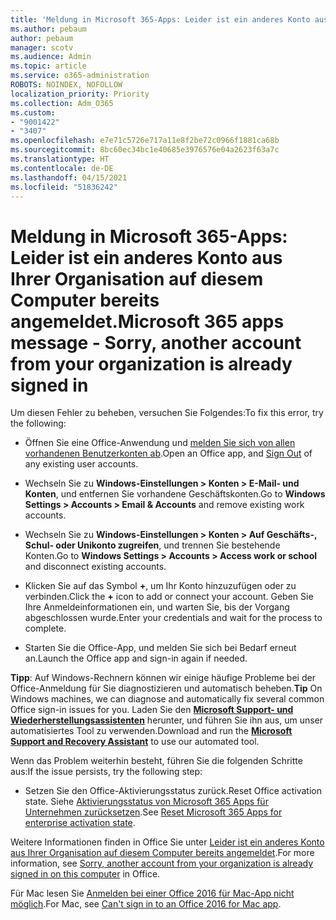 ```yaml
---
title: 'Meldung in Microsoft 365-Apps: Leider ist ein anderes Konto aus Ihrer Organisation auf diesem Computer bereits angemeldet.'
ms.author: pebaum
author: pebaum
manager: scotv
ms.audience: Admin
ms.topic: article
ms.service: o365-administration
ROBOTS: NOINDEX, NOFOLLOW
localization_priority: Priority
ms.collection: Adm_O365
ms.custom:
- "9001422"
- "3407"
ms.openlocfilehash: e7e71c5726e717a11e8f2be72c0966f1881ca68b
ms.sourcegitcommit: 8bc60ec34bc1e40685e3976576e04a2623f63a7c
ms.translationtype: HT
ms.contentlocale: de-DE
ms.lasthandoff: 04/15/2021
ms.locfileid: "51836242"
---
```

# <a name="microsoft-365-apps-message---sorry-another-account-from-your-organization-is-already-signed-in"></a><span data-ttu-id="351b7-102">Meldung in Microsoft 365-Apps: Leider ist ein anderes Konto aus Ihrer Organisation auf diesem Computer bereits angemeldet.</span><span class="sxs-lookup"><span data-stu-id="351b7-102">Microsoft 365 apps message - Sorry, another account from your organization is already signed in</span></span>

<span data-ttu-id="351b7-103">Um diesen Fehler zu beheben, versuchen Sie Folgendes:</span><span class="sxs-lookup"><span data-stu-id="351b7-103">To fix this error, try the following:</span></span>

- <span data-ttu-id="351b7-104">Öffnen Sie eine Office-Anwendung und [melden Sie sich von allen vorhandenen Benutzerkonten ab](https://support.office.com/article/sign-out-of-office-5a20dc11-47e9-4b6f-945d-478cb6d92071).</span><span class="sxs-lookup"><span data-stu-id="351b7-104">Open an Office app, and [Sign Out](https://support.office.com/article/sign-out-of-office-5a20dc11-47e9-4b6f-945d-478cb6d92071) of any existing user accounts.</span></span>

- <span data-ttu-id="351b7-105">Wechseln Sie zu **Windows-Einstellungen > Konten > E-Mail- und Konten**, und entfernen Sie vorhandene Geschäftskonten.</span><span class="sxs-lookup"><span data-stu-id="351b7-105">Go to **Windows Settings > Accounts > Email & Accounts** and remove existing work accounts.</span></span>

- <span data-ttu-id="351b7-106">Wechseln Sie zu **Windows-Einstellungen > Konten > Auf Geschäfts-, Schul- oder Unikonto zugreifen**, und trennen Sie bestehende Konten.</span><span class="sxs-lookup"><span data-stu-id="351b7-106">Go to **Windows Settings > Accounts > Access work or school** and disconnect existing accounts.</span></span> 

- <span data-ttu-id="351b7-107">Klicken Sie auf das Symbol **+**, um Ihr Konto hinzuzufügen oder zu verbinden.</span><span class="sxs-lookup"><span data-stu-id="351b7-107">Click the **+** icon to add or connect your account.</span></span> <span data-ttu-id="351b7-108">Geben Sie Ihre Anmeldeinformationen ein, und warten Sie, bis der Vorgang abgeschlossen wurde.</span><span class="sxs-lookup"><span data-stu-id="351b7-108">Enter your credentials and wait for the process to complete.</span></span>

- <span data-ttu-id="351b7-109">Starten Sie die Office-App, und melden Sie sich bei Bedarf erneut an.</span><span class="sxs-lookup"><span data-stu-id="351b7-109">Launch the Office app and sign-in again if needed.</span></span> 

<span data-ttu-id="351b7-110">**Tipp**: Auf Windows-Rechnern können wir einige häufige Probleme bei der Office-Anmeldung für Sie diagnostizieren und automatisch beheben.</span><span class="sxs-lookup"><span data-stu-id="351b7-110">**Tip** On Windows machines, we can diagnose and automatically fix several common Office sign-in issues for you.</span></span> <span data-ttu-id="351b7-111">Laden Sie den **[Microsoft Support- und Wiederherstellungsassistenten](https://aka.ms/SaRA-OfficeSignInScenario)** herunter, und führen Sie ihn aus, um unser automatisiertes Tool zu verwenden.</span><span class="sxs-lookup"><span data-stu-id="351b7-111">Download and run the  **[Microsoft Support and Recovery Assistant](https://aka.ms/SaRA-OfficeSignInScenario)** to use our automated tool.</span></span>

<span data-ttu-id="351b7-112">Wenn das Problem weiterhin besteht, führen Sie die folgenden Schritte aus:</span><span class="sxs-lookup"><span data-stu-id="351b7-112">If the issue persists, try the following step:</span></span> 

- <span data-ttu-id="351b7-113">Setzen Sie den Office-Aktivierungsstatus zurück.</span><span class="sxs-lookup"><span data-stu-id="351b7-113">Reset Office activation state.</span></span> <span data-ttu-id="351b7-114">Siehe [Aktivierungsstatus von Microsoft 365 Apps für Unternehmen zurücksetzen](https://docs.microsoft.com/office365/troubleshoot/activation/reset-office-365-proplus-activation-state).</span><span class="sxs-lookup"><span data-stu-id="351b7-114">See [Reset Microsoft 365 Apps for enterprise activation state](https://docs.microsoft.com/office365/troubleshoot/activation/reset-office-365-proplus-activation-state).</span></span>

<span data-ttu-id="351b7-115">Weitere Informationen finden in Office Sie unter [Leider ist ein anderes Konto aus Ihrer Organisation auf diesem Computer bereits angemeldet](https://docs.microsoft.com/office/troubleshoot/error-messages/another-account-already-signed-in).</span><span class="sxs-lookup"><span data-stu-id="351b7-115">For more information, see [Sorry, another account from your organization is already signed in on this computer](https://docs.microsoft.com/office/troubleshoot/error-messages/another-account-already-signed-in) in Office.</span></span>

<span data-ttu-id="351b7-116">Für Mac lesen Sie [Anmelden bei einer Office 2016 für Mac-App nicht möglich](https://docs.microsoft.com/office365/troubleshoot/authentication/sign-in-to-office-2016-for-mac-fail).</span><span class="sxs-lookup"><span data-stu-id="351b7-116">For Mac, see [Can't sign in to an Office 2016 for Mac app](https://docs.microsoft.com/office365/troubleshoot/authentication/sign-in-to-office-2016-for-mac-fail).</span></span>
